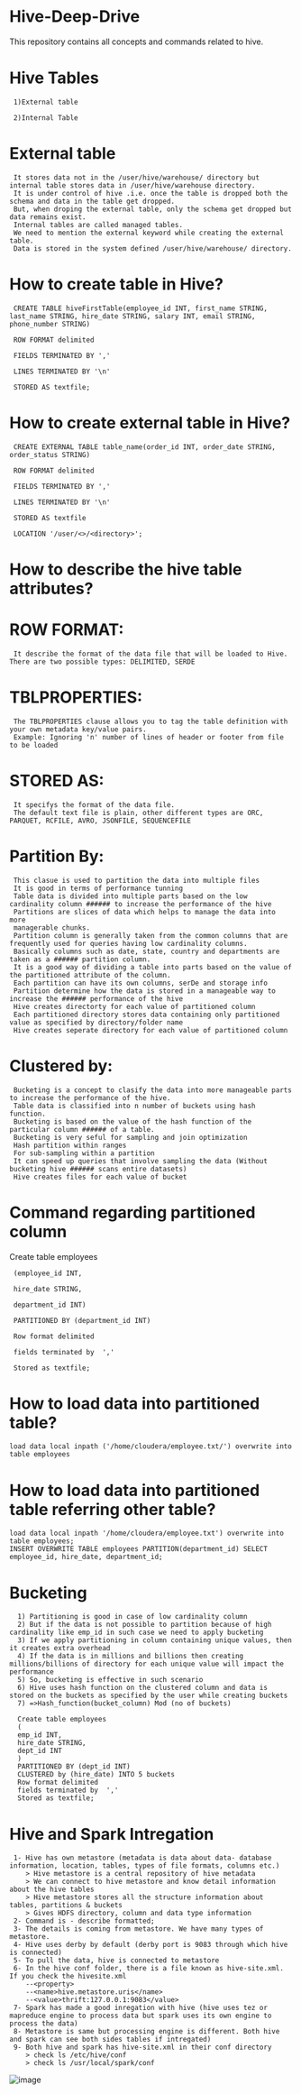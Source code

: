 # Hive-Deep-Drive
This repository contains all concepts and commands related to hive.
# Hive Tables

     1)External table

     2)Internal Table

# External table
     
     It stores data not in the /user/hive/warehouse/ directory but internal table stores data in /user/hive/warehouse directory.
     It is under control of hive .i.e. once the table is dropped both the schema and data in the table get dropped.
     But, when droping the external table, only the schema get dropped but data remains exist.
     Internal tables are called managed tables.
     We need to mention the external keyword while creating the external table.
     Data is stored in the system defined /user/hive/warehouse/ directory. 

# How to create table in Hive?

     CREATE TABLE hiveFirstTable(employee_id INT, first_name STRING, last_name STRING, hire_date STRING, salary INT, email STRING, phone_number STRING)

     ROW FORMAT delimited 

     FIELDS TERMINATED BY ','

     LINES TERMINATED BY '\n'

     STORED AS textfile;

# How to create external table in Hive?

     CREATE EXTERNAL TABLE table_name(order_id INT, order_date STRING, order_status STRING)

     ROW FORMAT delimited 

     FIELDS TERMINATED BY ',' 

     LINES TERMINATED BY '\n'

     STORED AS textfile

     LOCATION '/user/<>/<directory>';
  
# How to describe the hive table attributes?
  
# ROW FORMAT:
  
     It describe the format of the data file that will be loaded to Hive. There are two possible types: DELIMITED, SERDE

# TBLPROPERTIES:
     
     The TBLPROPERTIES clause allows you to tag the table definition with your own metadata key/value pairs.
     Example: Ignoring 'n' number of lines of header or footer from file to be loaded

# STORED AS:
  
     It specifys the format of the data file. 
     The default text file is plain, other different types are ORC, PARQUET, RCFILE, AVRO, JSONFILE, SEQUENCEFILE

# Partition By:
  
     This clasue is used to partition the data into multiple files 
     It is good in terms of performance tunning
     Table data is divided into multiple parts based on the low cardinality column ###### to increase the performance of the hive
     Partitions are slices of data which helps to manage the data into more 
     managerable chunks.
     Partition column is generally taken from the common columns that are frequently used for queries having low cardinality columns. 
     Basically columns such as date, state, country and departments are taken as a ###### partition column.
     It is a good way of dividing a table into parts based on the value of the partitioned attribute of the column.
     Each partition can have its own columns, serDe and storage info
     Partition determine how the data is stored in a manageable way to increase the ###### performance of the hive
     Hive creates directorty for each value of partitioned column
     Each partitioned directory stores data containing only partitioned value as specified by directory/folder name
     Hive creates seperate directory for each value of partitioned column

# Clustered by:
  
     Bucketing is a concept to clasify the data into more manageable parts to increase the performance of the hive.
     Table data is classified into n number of buckets using hash function.
     Bucketing is based on the value of the hash function of the particular column ###### of a table.
     Bucketing is very seful for sampling and join optimization
     Hash partition within ranges
     For sub-sampling within a partition
     It can speed up queries that involve sampling the data (Without bucketing hive ###### scans entire datasets)
     Hive creates files for each value of bucket
  
# Command regarding partitioned column

Create table employees
            
     (employee_id INT,
  
     hire_date STRING,
  
     department_id INT)
  
     PARTITIONED BY (department_id INT)
  
     Row format delimited 
  
     fields terminated by  ','
  
     Stored as textfile;
  
# How to load data into partitioned table?
  
    load data local inpath ('/home/cloudera/employee.txt/') overwrite into table employees
  
# How to load data into partitioned table referring other table?
  
    load data local inpath '/home/cloudera/employee.txt') overwrite into table employees;
    INSERT OVERWRITE TABLE employees PARTITION(department_id) SELECT
    employee_id, hire_date, department_id;
    
 # Bucketing 
 
      1) Partitioning is good in case of low cardinality column 
      2) But if the data is not possible to partition because of high cardinality like emp_id in such case we need to apply bucketing 
      3) If we apply partitioning in column containing unique values, then it creates extra overhead
      4) If the data is in millions and billions then creating millions/billions of directory for each unique value will impact the performance
      5) So, bucketing is effective in such scenario
      6) Hive uses hash function on the clustered column and data is stored on the buckets as specified by the user while creating buckets
      7) =>Hash_function(bucket_column) Mod (no of buckets)
      
      Create table employees
      (  
      emp_id INT,
      hire_date STRING,
      dept_id INT
      )
      PARTITIONED BY (dept_id INT)
      CLUSTERED by (hire_date) INTO 5 buckets
      Row format delimited 
      fields terminated by  ','
      Stored as textfile;

# Hive and Spark Intregation

     1- Hive has own metastore (metadata is data about data- database information, location, tables, types of file formats, columns etc.)
        > Hive metastore is a central repository of hive metadata
        > We can connect to hive metastore and know detail information about the hive tables
        > Hive metastore stores all the structure information about tables, partitions & buckets
        > Gives HDFS directory, column and data type information 
     2- Command is - describe formatted;
     3- The details is coming from metastore. We have many types of metastore. 
     4- Hive uses derby by default (derby port is 9083 through which hive is connected) 
     5- To pull the data, hive is connected to metastore
     6- In the hive conf folder, there is a file known as hive-site.xml. If you check the hivesite.xml
        --<property>
        --<name>hive.metastore.uris</name>
        --<value>thrift:127.0.0.1:9083</value>
     7- Spark has made a good inregation with hive (hive uses tez or mapreduce engine to process data but spark uses its own engine to process the data)
     8- Metastore is same but processing engine is different. Both hive and spark can see both sides tables if intregated)
     9- Both hive and spark has hive-site.xml in their conf directory
        > check ls /etc/hive/conf
        > check ls /usr/local/spark/conf
  ![image](https://user-images.githubusercontent.com/70854976/149390621-713767a6-a40f-4111-9175-6773ade2c0c0.png)

     

  
  

